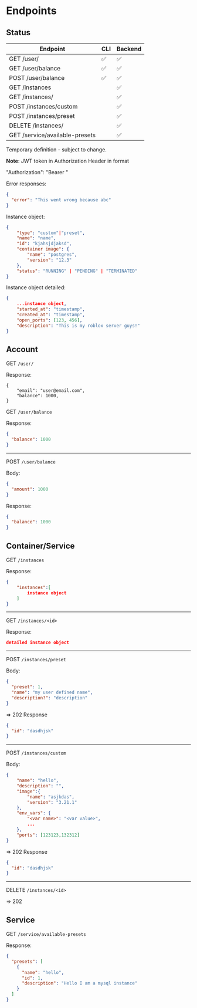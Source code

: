 # Endpoints

## Status

| Endpoint                       | CLI                | Backend            |
|--------------------------------|--------------------|--------------------|
| GET   /user/                   | :white_check_mark: | :white_check_mark: |
| GET /user/balance              | :white_check_mark: | :white_check_mark: |
| POST /user/balance             | :white_check_mark: | :white_check_mark: |
| GET /instances                 |                    | :white_check_mark: |
| GET /instances/<instanceid>    |                    | :white_check_mark: |
| POST /instances/custom         |                    | :white_check_mark: |
| POST /instances/preset         |                    | :white_check_mark: |
| DELETE /instances/<instanceid> |                    | :white_check_mark: |
| GET /service/available-presets |                    | :white_check_mark: |

Temporary definition - subject to change.

**Note**: JWT token in Authorization Header in format

"Authorization": "Bearer <jwt>"

Error responses:

```json
{
  "error": "This went wrong because abc"
}
```

Instance object:

```json
{
    "type": "custom"|"preset",
    "name": "name",
    "id": "kjahsjdjaksd",
    "container image": {
        "name": "postgres",
        "version": "12.3"
    },
    "status": "RUNNING" | "PENDING" | "TERMINATED"
}
```

Instance object detailed:

```json
{
    ...instance object,
    "started_at": "timestamp",
    "created_at": "timestamp",
    "open_ports": [123, 456],
    "description": "This is my roblox server guys!"
}
```

## Account

GET `/user/`

Response:

```
{
    "email": "user@email.com",
    "balance": 1000,
}
```

GET `/user/balance`

Response:

```json
{
  "balance": 1000
}
```

---

POST `/user/balance`

Body:

```json
{
  "amount": 1000
}
```

Response:

```json
{
  "balance": 1000
}
```

## Container/Service

GET `/instances`

Response:

```json
{
    "instances":[
        instance object
    ]
}
```

---

GET `/instances/<id>`

Response:

```json
detailed instance object
```

---

POST `/instances/preset`

Body:

```json
{
  "preset": 1,
  "name": "my user defined name",
  "description?": "description"
}
```

=> 202
Response

```json
{
  "id": "dasdhjsk"
}
```

---

POST `/instances/custom`

Body:

```json
{
    "name": "hello",
    "description": "",
    "image":{
        "name": "asjkdas",
        "version": "3.21.1"
    },
    "env_vars": {
        "<var name>": "<var value>",
        ...
    },
    "ports": [123123,132312]
}
```

=> 202
Response

```json
{
  "id": "dasdhjsk"
}
```

---

DELETE `/instances/<id>`

=> 202

## Service

GET `/service/available-presets`

Response:

```json
{
  "presets": [
    {
      "name": "hello",
      "id": 1,
      "description": "Hello I am a mysql instance"
    }
  ]
}
```
